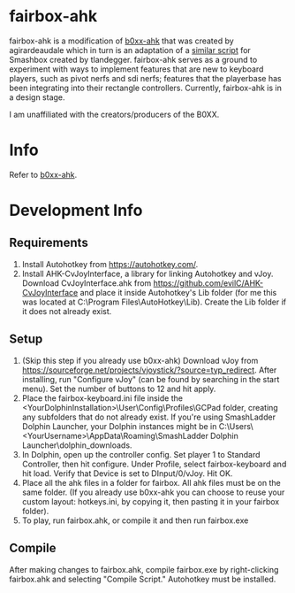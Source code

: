 # fairbox-ahk

fairbox-ahk is a modification of [b0xx-ahk](https://github.com/agirardeau/b0xx-ahk) that was created by agirardeaudale which in turn is an adaptation of a [similar script](https://github.com/tlandegger/smashbox-AHK) for Smashbox created by tlandegger. fairbox-ahk serves as a ground to experiment with ways to implement features that are new to keyboard players, such as pivot nerfs and sdi nerfs; features that the playerbase has been integrating into their rectangle controllers. Currently, fairbox-ahk is in a design stage.

I am unaffiliated with the creators/producers of the B0XX. 

# Info

Refer to [b0xx-ahk](https://github.com/agirardeau/b0xx-ahk).

# Development Info

## Requirements

1. Install Autohotkey from https://autohotkey.com/.
2. Install AHK-CvJoyInterface, a library for linking Autohotkey and vJoy. Download CvJoyInterface.ahk from https://github.com/evilC/AHK-CvJoyInterface and place it inside Autohotkey's Lib folder (for me this was located at C:\Program Files\AutoHotkey\Lib). Create the Lib folder if it does not already exist.
## Setup

1. (Skip this step if you already use b0xx-ahk) Download vJoy from https://sourceforge.net/projects/vjoystick/?source=typ_redirect. After installing, run "Configure vJoy" (can be found by searching in the start menu). Set the number of buttons to 12 and hit apply.
2. Place the fairbox-keyboard.ini file inside the \<YourDolphinInstallation\>\User\Config\Profiles\GCPad folder, creating any subfolders that do not already exist. If you're using SmashLadder Dolphin Launcher, your Dolphin instances might be in C:\Users\\\<YourUsername\>\AppData\Roaming\SmashLadder Dolphin Launcher\dolphin_downloads.
3. In Dolphin, open up the controller config. Set player 1 to Standard Controller, then hit configure. Under Profile, select fairbox-keyboard and hit load. Verify that Device is set to DInput/0/vJoy. Hit OK.
3. Place all the ahk files in a folder for fairbox. All ahk files must be on the same folder. (If you already use b0xx-ahk you can choose to reuse your custom layout: hotkeys.ini, by copying it, then pasting it in your fairbox folder).
4. To play, run fairbox.ahk, or compile it and then run fairbox.exe

## Compile

After making changes to fairbox.ahk, compile fairbox.exe by right-clicking fairbox.ahk and selecting "Compile Script." Autohotkey must be installed.
